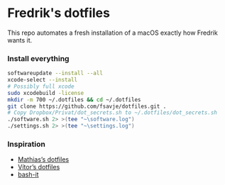 # Fredrik's dotfiles

This repo automates a fresh installation of a macOS exactly how Fredrik wants it.


### Install everything
```bash
softwareupdate --install --all
xcode-select --install
# Possibly full xcode
sudo xcodebuild -license
mkdir -m 700 ~/.dotfiles && cd ~/.dotfiles
git clone https://github.com/fsavje/dotfiles.git .
# Copy Dropbox/Privat/dot_secrets.sh to ~/.dotfiles/dot_secrets.sh
./software.sh 2> >(tee "~\software.log")
./settings.sh 2> >(tee "~\settings.log")
```


### Inspiration

* [Mathias’s dotfiles](https://github.com/mathiasbynens/dotfiles)
* [Vítor’s dotfiles](https://github.com/vitorgalvao/dotfiles)
* [bash-it](https://github.com/Bash-it/bash-it)
